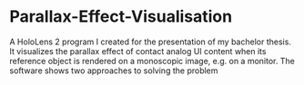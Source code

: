 # Parallax-Effect-Visualisation
A HoloLens 2 program I created for the presentation of my bachelor thesis. It visualizes the parallax effect of contact analog UI content when its reference object is rendered on a monoscopic image, e.g. on a monitor. The software shows two approaches to solving the problem
